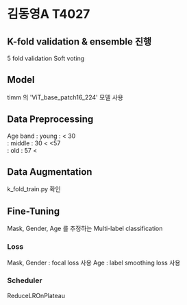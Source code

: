 # 김동영A T4027
## K-fold validation & ensemble 진행
5 fold validation
Soft voting

## Model
timm 의 'ViT_base_patch16_224' 모델 사용

## Data Preprocessing
Age band : young : < 30  
         : middle : 30 < <57  
         : old : 57 <  

## Data Augmentation
k_fold_train.py 확인

## Fine-Tuning
Mask, Gender, Age 를 추정하는 Multi-label classification
### Loss
Mask, Gender : focal loss 사용
Age : label smoothing loss 사용
### Scheduler
ReduceLROnPlateau
